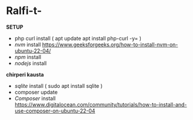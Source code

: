 # Ralfi-t-

**SETUP**
 - php curl install ( apt update apt install php-curl -y= ) 
 - *nvm* install https://www.geeksforgeeks.org/how-to-install-nvm-on-ubuntu-22-04/
 - *npm* install
 - *nodejs* install
   
**chirperi kausta**
 - *sqlite* install ( sudo apt install sqlite )
 - composer update
 - *Composer* install https://www.digitalocean.com/community/tutorials/how-to-install-and-use-composer-on-ubuntu-22-04
 
